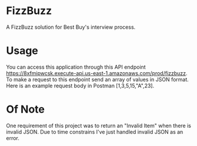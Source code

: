 # FizzBuzz
A FizzBuzz solution for Best Buy's interview process.

# Usage
You can access this application through this API endpoint https://8xfmipwcsk.execute-api.us-east-1.amazonaws.com/prod/fizzbuzz. To make a request to this endpoint send an array of values in JSON format. Here is an example request body in Postman [1,3,5,15,"A",23].

# Of Note
One requirement of this project was to return an "Invalid Item" when there is invalid JSON. Due to time constrains I've just handled invalid JSON as an error.
